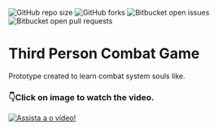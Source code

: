 ![GitHub repo size](https://img.shields.io/github/repo-size/Louiixx-h/alien-waves-prototype?style=for-the-badge)
![GitHub forks](https://img.shields.io/github/forks/Louiixx-h/alien-waves-prototype?style=for-the-badge)
![Bitbucket open issues](https://img.shields.io/bitbucket/issues/Louiixx-h/alien-waves-prototype?style=for-the-badge)
![Bitbucket open pull requests](https://img.shields.io/bitbucket/pr-raw/Louiixx-h/alien-waves-prototype?style=for-the-badge)

# Third Person Combat Game

Prototype created to learn combat system souls like.

### 👇Click on image to watch the video.
[![Assista a o vídeo!](https://img.youtube.com/vi/9kEpSPi50bY/maxresdefault.jpg)](https://youtu.be/9kEpSPi50bY)
